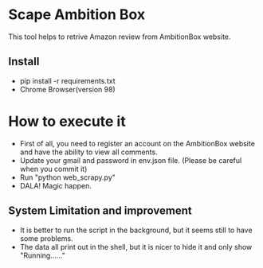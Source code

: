 # Scape Ambition Box
This tool helps to retrive Amazon review from AmbitionBox website.

## Install
   * pip install -r requirements.txt
   * Chrome Browser(version 98)


# How to execute it

 * First of all, you need to register an account on the AmbitionBox website and have the ability to view all comments.
 * Update your gmail and password in env.json file. (Please be careful when you commit it)
 * Run "python web_scrapy.py"
 * DALA! Magic happen.
 



## System Limitation and improvement
* It is better to run the script in the background, but it seems still to have some problems.
* The data all print out in the shell, but it is nicer to hide it and only show "Running......"


